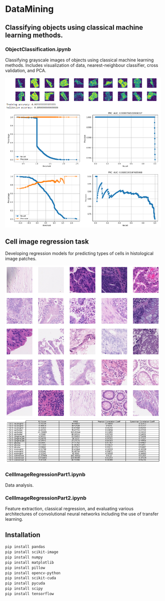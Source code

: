 # DataMining


## Classifying objects using classical machine learning methods.

### ObjectClassification.ipynb

Classifying grayscale images of objects using classical machine learning methods. Includes visualization of data, nearest-neighbour classifier, cross validation, and PCA.

![](https://github.com/olisheldon/DataMining/blob/main/Image%20Assets/ObjectClassificationImg.png)



## Cell image regression task

Developing regression models for predicting types of cells in histological image patches.

![](https://github.com/olisheldon/DataMining/blob/main/Image%20Assets/ImagePatches.png)
![](https://github.com/olisheldon/DataMining/blob/main/Image%20Assets/CellImageRegressionResults.png)

### CellImageRegressionPart1.ipynb

Data analysis.

### CellImageRegressionPart2.ipynb

Feature extraction, classical regression, and evaluating various architectures of convolutional neural networks including the use of transfer learning.


## Installation
```bash
pip install pandas
pip install scikit-image
pip install numpy
pip install matplotlib
pip install pillow
pip install opencv-python
pip install scikit-cuda
pip install pycuda
pip install scipy
pip install tensorflow
```

